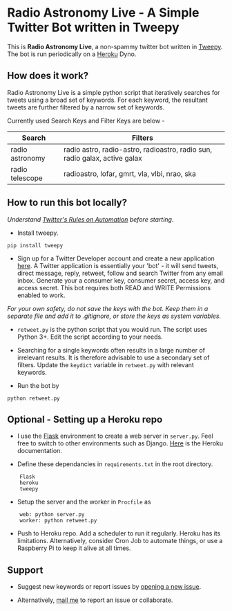 # Radio Astronomy Live - A Simple Twitter Bot written in Tweepy

This is **Radio Astronomy Live**, a non-spammy twitter bot written in [Tweepy](http://www.tweepy.org/). The bot is run periodically on a [Heroku](https://heroku.com) Dyno.

## How does it work?
Radio Astronomy Live is a simple python script that iteratively searches for tweets using a broad set of keywords. For each keyword, the resultant tweets are further filtered by a narrow set of keywords. 

Currently used Search Keys and Filter Keys are below - 

| Search | Filters |
| --- | --- |
| radio astronomy | radio astro, radio-astro, radioastro, radio sun, radio galax, active galax |
| radio telescope | radioastro, lofar, gmrt, vla, vlbi, nrao, ska |


## How to run this bot locally?

*Understand [Twitter's Rules on Automation](https://support.twitter.com/articles/76915) before starting.*

* Install tweepy. 

`pip install tweepy`

* Sign up for a Twitter Developer account and create a new application [here](https://apps.twitter.com/app/new). A Twitter application is essentially your 'bot' - it will send tweets, direct message, reply, retweet, follow and search Twitter from any email inbox. Generate your a consumer key, consumer secret, access key, and access secret. This bot requires both READ and WRITE Permissions enabled to work.

*For your own safety, do not save the keys with the bot. Keep them in a separate file and add it to .gitignore, or store the keys as system variables.*

* `retweet.py` is the python script that you would run. The script uses Python 3+. Edit the script according to your needs.

* Searching for a single keywords often results in a  large number of irrelevant results. It is therefore advisable to use a secondary set of filters. Update the `keydict` variable in `retweet.py` with relevant keywords.

* Run the bot by

`python retweet.py`

## Optional - Setting up a Heroku repo

* I use the [Flask](https://flask.palletsprojects.com/en/1.1.x/) environment to create a web server in `server.py`. Feel free to switch to other environments such as Django. [Here](https://devcenter.heroku.com/articles/getting-started-with-python) is the Heroku documentation.

* Define these dependancies in `requirements.txt` in the root directory.

```
    Flask
    heroku
    tweepy
```

* Setup the server and the worker in `Procfile` as

```
    web: python server.py
    worker: python retweet.py 
```

* Push to Heroku repo. Add a scheduler to run it regularly. Heroku has its limitations. Alternatively, consider Cron Job to automate things, or use a Raspberry Pi to keep it alive at all times.


## Support

* Suggest new keywords or report issues by [opening a new issue](https://github.com/dassoumyadeep/radio-astronomy-retweeter/issues/new).

* Alternatively, [mail me](mailto:soumyadeep.das.phy14@iitbhu.ac.in?subject=[GitHub]%20Radio%20Astronomy%20Live) to report an issue or collaborate. 
